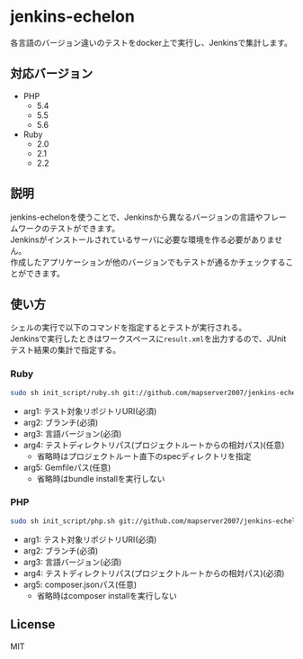 # jenkins-echelon

各言語のバージョン違いのテストをdocker上で実行し、Jenkinsで集計します。

## 対応バージョン
* PHP
  * 5.4
  * 5.5
  * 5.6
* Ruby
  * 2.0
  * 2.1
  * 2.2

## 説明
jenkins-echelonを使うことで、Jenkinsから異なるバージョンの言語やフレームワークのテストができます。  
Jenkinsがインストールされているサーバに必要な環境を作る必要がありません。  
作成したアプリケーションが他のバージョンでもテストが通るかチェックすることができます。

## 使い方
シェルの実行で以下のコマンドを指定するとテストが実行される。  
Jenkinsで実行したときはワークスペースに`result.xml`を出力するので、JUnitテスト結果の集計で指定する。

### Ruby
```sh
sudo sh init_script/ruby.sh git://github.com/mapserver2007/jenkins-echelon.git master ruby2.2 sample/ruby/spec sample/ruby
```

* arg1: テスト対象リポジトリURI(必須)
* arg2: ブランチ(必須)
* arg3: 言語バージョン(必須)
* arg4: テストディレクトリパス(プロジェクトルートからの相対パス)(任意)
    * 省略時はプロジェクトルート直下のspecディレクトリを指定
* arg5: Gemfileパス(任意)
    * 省略時はbundle installを実行しない

### PHP
```sh
sudo sh init_script/php.sh git://github.com/mapserver2007/jenkins-echelon.git master php5.6 sample/php/test sample/php
```

* arg1: テスト対象リポジトリURI(必須)
* arg2: ブランチ(必須)
* arg3: 言語バージョン(必須)
* arg4: テストディレクトリパス(プロジェクトルートからの相対パス)(必須)
* arg5: composer.jsonパス(任意)
    * 省略時はcomposer installを実行しない

## License
MIT

